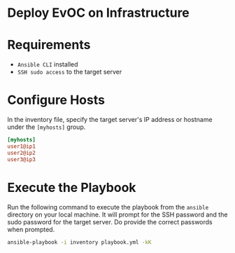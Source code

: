 # Deploy EvOC on Infrastructure

# Requirements

-   `Ansible CLI` installed
-   `SSH sudo access` to the target server

# Configure Hosts

In the inventory file, specify the target server's IP address or hostname under the `[myhosts]` group.

```ini
[myhosts]
user1@ip1
user2@ip2
user3@ip3
```

# Execute the Playbook

Run the following command to execute the playbook from the `ansible` directory on your local machine. It will prompt for the SSH password and the sudo password for the target server. Do provide the correct passwords when prompted.

```bash
ansible-playbook -i inventory playbook.yml -kK
```
